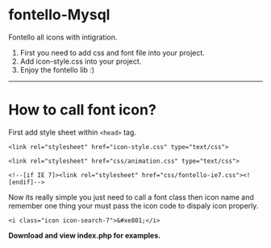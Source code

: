fontello-Mysql
================
Fontello all icons with intigration.
1) First you need to add css and font file into your project.
2) Add icon-style.css into your project.
3) Enjoy the fontello lib :)

----------------------------------------------------------
How to call font icon?
======================
First add style sheet within `<head>` tag.

``<link rel="stylesheet" href="icon-style.css" type="text/css">``

``<link rel="stylesheet" href="css/animation.css" type="text/css">``

``<!--[if IE 7]><link rel="stylesheet" href="css/fontello-ie7.css"><![endif]-->``

Now its really simple you just need to call a font class then icon name and remember one thing your must pass the icon code to dispaly icon properly.

``<i class="icon icon-search-7">&#xe801;</i>``

**Download and view index.php for examples.**
